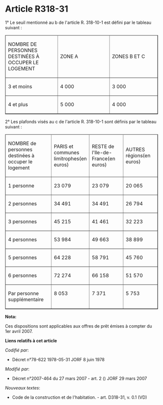 # Article R318-31

1° Le seuil mentionné au b de l'article R. 318-10-1 est défini par le tableau suivant :

<table cellpadding="0" cellspacing="1" border="1">
  <thead>
    <tr>
      <td width="156">

NOMBRE DE PERSONNES DESTINÉES À OCCUPER LE LOGEMENT

</td>
      <td width="156">

ZONE A

</td>
      <td width="143">

ZONES B ET C

</td>
    </tr>
  </thead>
  <tbody>
    <tr>
      <td valign="top">

3 et moins

</td>
      <td valign="top">

4 000

</td>
      <td valign="top">

3 000

</td>
    </tr>
    <tr>
      <td valign="top">

4 et plus

</td>
      <td valign="top">

5 000

</td>
      <td valign="top">

4 000

</td>
    </tr>
  </tbody>
</table>

2° Les plafonds visés au c de l'article R. 318-10-1 sont définis par le tableau suivant :

<table border="1" cellpadding="0" cellspacing="1">
  <thead>
    <tr>
      <td width="143">

NOMBRE de personnes destinées à occuper le logement

</td>
      <td width="104">

PARIS et communes limitrophes(en euros)

</td>
      <td width="104">

RESTE de l'Ile-de-France(en euros)

</td>
      <td width="104">

AUTRES régions(en euros)

</td>
    </tr>
  </thead>
  <tbody>
    <tr>
      <td valign="top">

1 personne

</td>
      <td valign="top">

23 079

</td>
      <td valign="top">

23 079

</td>
      <td valign="top">

20 065

</td>
    </tr>
    <tr>
      <td valign="top">

2 personnes

</td>
      <td valign="top">

34 491

</td>
      <td valign="top">

34 491

</td>
      <td valign="top">

26 794 

</td>
    </tr>
    <tr>
      <td valign="top">

3 personnes

</td>
      <td valign="top">

45 215

</td>
      <td valign="top">

41 461

</td>
      <td valign="top">

32 223

</td>
    </tr>
    <tr>
      <td valign="top">

4 personnes

</td>
      <td valign="top">

53 984

</td>
      <td valign="top">

49 663

</td>
      <td valign="top">

38 899

</td>
    </tr>
    <tr>
      <td valign="top">

5 personnes

</td>
      <td valign="top">

64 228

</td>
      <td valign="top">

58 791

</td>
      <td valign="top">

45 760

</td>
    </tr>
    <tr>
      <td valign="top">

6 personnes

</td>
      <td valign="top">

72 274

</td>
      <td valign="top">

66 158

</td>
      <td valign="top">

51 570

</td>
    </tr>
    <tr>
      <td valign="top">

Par personne supplémentaire

</td>
      <td valign="top">

8 053

</td>
      <td valign="top">

7 371

</td>
      <td valign="top">

5 753

</td>
    </tr>
  </tbody>
</table>

**Nota:**

Ces dispositions sont applicables aux offres de prêt émises à compter du 1er avril 2007.

**Liens relatifs à cet article**

_Codifié par_:

  - Décret n°78-622 1978-05-31 JORF 8 juin 1978

_Modifié par_:

  - Décret n°2007-464 du 27 mars 2007 - art. 2 () JORF 29 mars 2007

_Nouveaux textes_:

  - Code de la construction et de l'habitation. - art. D318-31, v. 0.1 (VD)

